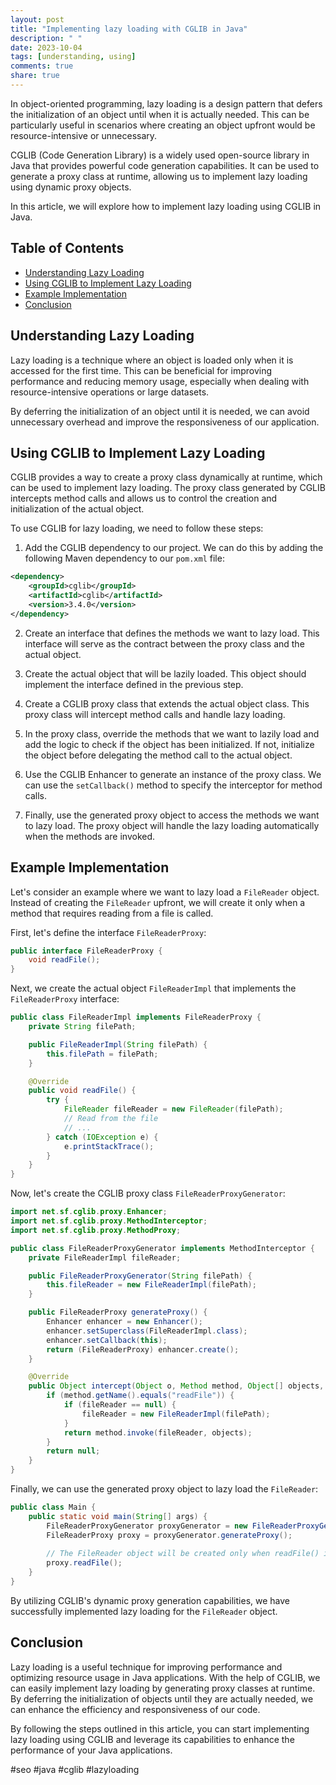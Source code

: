 ```yaml
---
layout: post
title: "Implementing lazy loading with CGLIB in Java"
description: " "
date: 2023-10-04
tags: [understanding, using]
comments: true
share: true
---
```


In object-oriented programming, lazy loading is a design pattern that defers the initialization of an object until when it is actually needed. This can be particularly useful in scenarios where creating an object upfront would be resource-intensive or unnecessary.

CGLIB (Code Generation Library) is a widely used open-source library in Java that provides powerful code generation capabilities. It can be used to generate a proxy class at runtime, allowing us to implement lazy loading using dynamic proxy objects.

In this article, we will explore how to implement lazy loading using CGLIB in Java.

## Table of Contents

- [Understanding Lazy Loading](#understanding-lazy-loading)
- [Using CGLIB to Implement Lazy Loading](#using-cglib-to-implement-lazy-loading)
- [Example Implementation](#example-implementation)
- [Conclusion](#conclusion)

## Understanding Lazy Loading

Lazy loading is a technique where an object is loaded only when it is accessed for the first time. This can be beneficial for improving performance and reducing memory usage, especially when dealing with resource-intensive operations or large datasets.

By deferring the initialization of an object until it is needed, we can avoid unnecessary overhead and improve the responsiveness of our application.

## Using CGLIB to Implement Lazy Loading

CGLIB provides a way to create a proxy class dynamically at runtime, which can be used to implement lazy loading. The proxy class generated by CGLIB intercepts method calls and allows us to control the creation and initialization of the actual object.

To use CGLIB for lazy loading, we need to follow these steps:

1. Add the CGLIB dependency to our project. We can do this by adding the following Maven dependency to our `pom.xml` file:

```xml
<dependency>
    <groupId>cglib</groupId>
    <artifactId>cglib</artifactId>
    <version>3.4.0</version>
</dependency>
```

2. Create an interface that defines the methods we want to lazy load. This interface will serve as the contract between the proxy class and the actual object.

3. Create the actual object that will be lazily loaded. This object should implement the interface defined in the previous step.

4. Create a CGLIB proxy class that extends the actual object class. This proxy class will intercept method calls and handle lazy loading.

5. In the proxy class, override the methods that we want to lazily load and add the logic to check if the object has been initialized. If not, initialize the object before delegating the method call to the actual object.

6. Use the CGLIB Enhancer to generate an instance of the proxy class. We can use the `setCallback()` method to specify the interceptor for method calls.

7. Finally, use the generated proxy object to access the methods we want to lazy load. The proxy object will handle the lazy loading automatically when the methods are invoked.

## Example Implementation

Let's consider an example where we want to lazy load a `FileReader` object. Instead of creating the `FileReader` upfront, we will create it only when a method that requires reading from a file is called.

First, let's define the interface `FileReaderProxy`:

```java
public interface FileReaderProxy {
    void readFile();
}
```

Next, we create the actual object `FileReaderImpl` that implements the `FileReaderProxy` interface:

```java
public class FileReaderImpl implements FileReaderProxy {
    private String filePath;

    public FileReaderImpl(String filePath) {
        this.filePath = filePath;
    }

    @Override
    public void readFile() {
        try {
            FileReader fileReader = new FileReader(filePath);
            // Read from the file
            // ...
        } catch (IOException e) {
            e.printStackTrace();
        }
    }
}
```

Now, let's create the CGLIB proxy class `FileReaderProxyGenerator`:

```java
import net.sf.cglib.proxy.Enhancer;
import net.sf.cglib.proxy.MethodInterceptor;
import net.sf.cglib.proxy.MethodProxy;

public class FileReaderProxyGenerator implements MethodInterceptor {
    private FileReaderImpl fileReader;

    public FileReaderProxyGenerator(String filePath) {
        this.fileReader = new FileReaderImpl(filePath);
    }

    public FileReaderProxy generateProxy() {
        Enhancer enhancer = new Enhancer();
        enhancer.setSuperclass(FileReaderImpl.class);
        enhancer.setCallback(this);
        return (FileReaderProxy) enhancer.create();
    }

    @Override
    public Object intercept(Object o, Method method, Object[] objects, MethodProxy methodProxy) throws Throwable {
        if (method.getName().equals("readFile")) {
            if (fileReader == null) {
                fileReader = new FileReaderImpl(filePath);
            }
            return method.invoke(fileReader, objects);
        }
        return null;
    }
}
```

Finally, we can use the generated proxy object to lazy load the `FileReader`:

```java
public class Main {
    public static void main(String[] args) {
        FileReaderProxyGenerator proxyGenerator = new FileReaderProxyGenerator("file.txt");
        FileReaderProxy proxy = proxyGenerator.generateProxy();
        
        // The FileReader object will be created only when readFile() is called
        proxy.readFile();
    }
}
```

By utilizing CGLIB's dynamic proxy generation capabilities, we have successfully implemented lazy loading for the `FileReader` object.

## Conclusion

Lazy loading is a useful technique for improving performance and optimizing resource usage in Java applications. With the help of CGLIB, we can easily implement lazy loading by generating proxy classes at runtime. By deferring the initialization of objects until they are actually needed, we can enhance the efficiency and responsiveness of our code.

By following the steps outlined in this article, you can start implementing lazy loading using CGLIB and leverage its capabilities to enhance the performance of your Java applications.

#seo #java #cglib #lazyloading